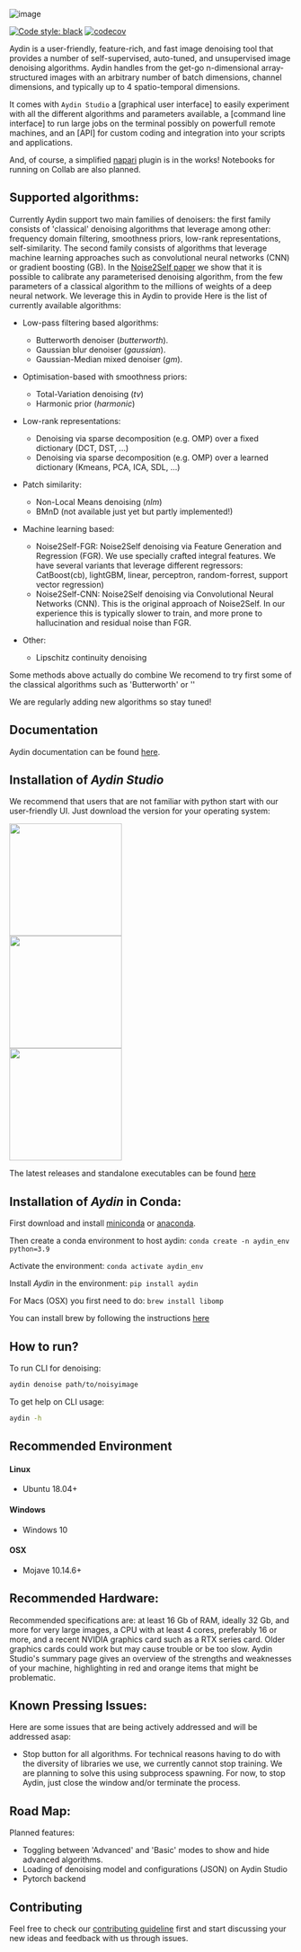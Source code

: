 ![image](https://user-images.githubusercontent.com/1870994/140651325-711b6c30-133d-45ba-a794-8a10a4cafbc2.png?width=200)

[![Code style: black](https://img.shields.io/badge/code%20style-black-000000.svg)](https://github.com/python/black)
[![codecov](https://codecov.io/gl/aydinorg/aydin/branch/master/graph/badge.svg?token=gV3UqFAg5U)](https://codecov.io/gl/aydinorg/aydin)

Aydin is a user-friendly, feature-rich, and fast image denoising tool that provides
a number of self-supervised, auto-tuned, and unsupervised image denoising algorithms.
Aydin handles from the get-go n-dimensional array-structured images with an arbitrary number
of batch dimensions, channel dimensions, and typically up to 4 spatio-temporal dimensions.

It comes with `Aydin Studio` a [graphical user interface]
to easily experiment with all the different algorithms and parameters available,
a [command line interface] to run large jobs on the terminal possibly on powerfull remote machines, 
and an [API] for custom coding and integration into your scripts and applications.

And, of course, a simplified [napari](napari.org) plugin is in the works! 
Notebooks for running on Collab are also planned.

## Supported algorithms:

Currently Aydin support two main families of denoisers: the first family consists of 'classical' denoising algorithms that leverage among other: frequency domain filtering, smoothness priors, low-rank representations, self-similarity. The second family consists of algorithms that leverage machine learning approaches such as convolutional neural networks (CNN) or gradient boosting (GB). In the [Noise2Self paper](https://deepai.org/publication/noise2self-blind-denoising-by-self-supervision) we show that it is possible to calibrate any parameterised denoising algorithm, from the few parameters of a classical algorithm to the millions of weights of a deep neural network. We leverage this in Aydin to provide 
Here is the list of currently available algorithms: 

- Low-pass filtering based algorithms:
  - Butterworth denoiser (*butterworth*).
  - Gaussian blur denoiser (*gaussian*).
  - Gaussian-Median mixed denoiser (*gm*).
 
- Optimisation-based with smoothness priors:
  - Total-Variation denoising (*tv*)
  - Harmonic prior (*harmonic*)

- Low-rank representations: 
  - Denoising via sparse decomposition (e.g. OMP) over a fixed dictionary (DCT, DST, ...)
  - Denoising via sparse decomposition (e.g. OMP) over a learned dictionary (Kmeans, PCA, ICA, SDL, ...)

- Patch similarity:
  - Non-Local Means denoising (*nlm*)
  - BMnD (not available just yet but partly implemented!) 

- Machine learning based:
  - Noise2Self-FGR: Noise2Self denoising via Feature Generation and Regression (FGR). We use specially crafted integral features. We have several variants that leverage different regressors: CatBoost(cb), lightGBM, linear, perceptron, random-forrest, support vector regression) 
  - Noise2Self-CNN: Noise2Self denoising via Convolutional Neural Networks (CNN). This is the original approach of Noise2Self. In our experience this is typically slower to train, and more prone to hallucination and residual noise than FGR.  
 
- Other:
  - Lipschitz continuity denoising   

Some methods above actually do combine
We recomend to try first some of the classical algorithms such as 'Butterworth' or ''

We are regularly adding new algorithms so stay tuned!

<!--
This is broken right noew:
[![pipeline status](https://gitlab.com/aydinorg/aydin/badges/master/pipeline.svg)](https://gitlab.com/aydinorg/aydin/commits/master)
-->

## Documentation

Aydin documentation can be found [here](https://royerlab.github.io/aydin/).

## Installation of *Aydin Studio*

We recommend that users that are not familiar with python start with our user-friendly UI. Just download the version for your operating system:

[<img src="https://user-images.githubusercontent.com/1870994/140653991-fb570f5a-bc6f-4afd-95b6-e36d05d1382d.png" width="200" >
](https://github.com/royerlab/aydin/releases/download/v0.1.8/aydin_0.1.8_linux.zip)   
[<img src="https://user-images.githubusercontent.com/1870994/140653995-5055e607-5226-4b76-8cc4-04de17d2811f.png" width="200" >
](https://github.com/royerlab/aydin/releases/download/v0.1.8/aydin_0.1.8_win.zip)   
[<img src="https://user-images.githubusercontent.com/1870994/140653999-5f6368d9-3e82-4d10-9283-2359aa1464fa.png" width="200" >
](https://github.com/royerlab/aydin/releases/download/v0.1.8/aydin_0.1.8_osx.pkg)

The latest releases and standalone executables can be found [here](https://github.com/royerlab/aydin/releases) 

## Installation of *Aydin* in Conda:

First download and install [miniconda](https://docs.conda.io/en/latest/miniconda.html) or [anaconda](https://www.anaconda.com/products/individual). 

Then create a conda environment to host aydin:
`conda create -n aydin_env python=3.9`

Activate the environment:
`conda activate aydin_env`

Install *Aydin* in the environment: 
`pip install aydin`

For Macs (OSX) you first need to do:
`brew install libomp`

You can install brew by following the instructions [here](https://brew.sh/)

## How to run?

To run CLI for denoising:
```bash
aydin denoise path/to/noisyimage
```

To get help  on CLI usage:
```bash
aydin -h
```

## Recommended Environment

#### Linux

- Ubuntu 18.04+

#### Windows

- Windows 10

#### OSX

- Mojave 10.14.6+

## Recommended Hardware:

Recommended specifications are: at least 16 Gb of RAM, ideally 32 Gb, and more for very large
images, a CPU with at least 4 cores, preferably 16 or more, and a recent NVIDIA graphics card such as a RTX series card.
Older graphics cards could work but may cause trouble or be too slow. Aydin Studio's summary page
gives an overview of the strengths and weaknesses of your machine, highlighting in red and orange
items that might be problematic.

## Known Pressing Issues:
Here are some issues that are being actively addressed and will be addressed asap:

  - Stop button for all algorithms. For technical reasons having to do with the diversity of libraries we use, we currently cannot stop training. We are planning to solve this using subprocess spawning. For now, to stop Aydin, just close the window and/or terminate the process.

## Road Map:

Planned features:
  - Toggling between 'Advanced' and 'Basic' modes to show and hide advanced algorithms.
  - Loading of denoising model and configurations (JSON) on Aydin Studio
  - Pytorch backend

## Contributing

Feel free to check our [contributing guideline](CONTRIBUTING.md) first and start 
discussing your new ideas and feedback with us through issues.
